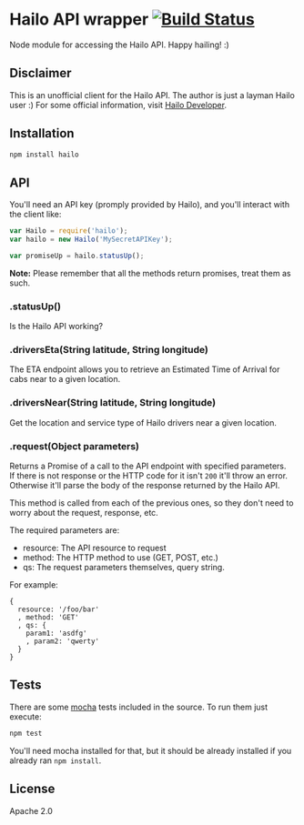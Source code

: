 # Hailo API wrapper [![Build Status](https://travis-ci.org/mmolina/hailo-node.svg?branch=master)](https://travis-ci.org/mmolina/hailo-node)

Node module for accessing the Hailo API. Happy hailing! :)

## Disclaimer

This is an unofficial client for the Hailo API. The author is just a layman
Hailo user :)
For some official information, visit [Hailo Developer](https://developer.hailoapp.com/ 'Hailo Developer').

## Installation

```bash
npm install hailo
```

## API

You'll need an API key (promply provided by Hailo), and you'll interact with the client like:

```javascript
var Hailo = require('hailo');
var hailo = new Hailo('MySecretAPIKey');

var promiseUp = hailo.statusUp();

```

**Note:** Please remember that all the methods return promises, treat them as such.

### .statusUp()
Is the Hailo API working?

### .driversEta(String latitude, String longitude)
The ETA endpoint allows you to retrieve an Estimated Time of Arrival for cabs near to a given location.

### .driversNear(String latitude, String longitude)
Get the location and service type of Hailo drivers near a given location.

### .request(Object parameters)
Returns a Promise of a call to the API endpoint with specified parameters.  
If there is not response or the HTTP code for it isn't `200` it'll throw an error. Otherwise it'll parse the body of the response returned by the Hailo API.

This method is called from each of the previous ones, so they don't need to worry about the request, response, etc.

The required parameters are:
 * resource: The API resource to request
 * method: The HTTP method to use (GET, POST, etc.)
 * qs: The request parameters themselves, query string.

For example:
```
{
  resource: '/foo/bar'
  , method: 'GET'
  , qs: {
    param1: 'asdfg'
    , param2: 'qwerty'
  }
}
```

## Tests

There are some [mocha](http://mochajs.org/) tests included in the source. To run them just execute:

```bash
npm test
```

You'll need mocha installed for that, but it should be already installed if you already ran `npm install`.


## License

Apache 2.0
